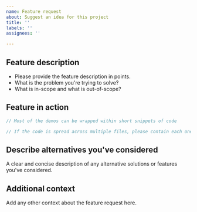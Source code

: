 ```yaml
---
name: Feature request
about: Suggest an idea for this project
title: ''
labels: ''
assignees: ''

---
```


## Feature description

- Please provide the feature description in points.
- What is the problem you're trying to solve?
- What is in-scope and what is out-of-scope?

## Feature in action

```csharp
// Most of the demos can be wrapped within short snippets of code
```

```csharp
// If the code is spread across multiple files, please contain each one in a separate block
```

## Describe alternatives you've considered

A clear and concise description of any alternative solutions or features you've considered.

## Additional context

Add any other context about the feature request here.
